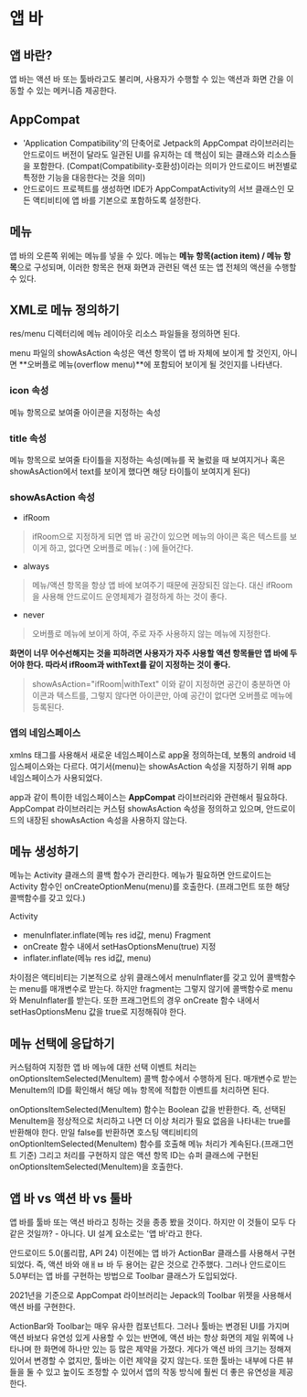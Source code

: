 # 앱 바

## 앱 바란?
앱 바는 액션 바 또는 툴바라고도 불리며, 사용자가 수행할 수 있는 액션과 화면 간을 이동할 수 있는 메커니즘 제공한다.


## AppCompat
+ 'Application Compatibility'의 단축어로 Jetpack의 AppCompat 라이브러리는 안드로이드 버전이 달라도 일관된 UI를 유지하는 데 핵심이 되는 클래스와 리소스들을 포함한다. (Compat(Compatibility-호환성)이라는 의미가 안드로이드 버전별로 특정한 기능을 대응한다는 것을 의미)
+ 안드로이드 프로젝트를 생성하면 IDE가 AppCompatActivity의 서브 클래스인 모든 액티비티에 앱 바를 기본으로 포함하도록 설정한다.


## 메뉴
앱 바의 오른쪽 위에는 메뉴를 넣을 수 있다. 메뉴는 **메뉴 항목(action item) / 메뉴 항목**으로 구성되며, 이러한 항목은 현재 화면과 관련된 액션 또는 앱 전체의 액션을 수행할 수 있다.


## XML로 메뉴 정의하기
res/menu 디렉터리에 메뉴 레이아웃 리소스 파일들을 정의하면 된다.

menu 파일의 showAsAction 속성은 액션 항목이 앱 바 자체에 보이게 할 것인지, 아니면 **오버플로 메뉴(overflow menu)**에 포함되어 보이게 될 것인지를 나타낸다. 

### icon 속성
메뉴 항목으로 보여줄 아이콘을 지정하는 속성

### title 속성
메뉴 항목으로 보여줄 타이틀을 지정하는 속성(메뉴를 꾹 눌렀을 때 보여지거나 혹은 showAsAction에서 text를 보이게 했다면 해당 타이틀이 보여지게 된다)

### showAsAction 속성
+ ifRoom
> ifRoom으로 지정하게 되면 앱 바 공간이 있으면 메뉴의 아이콘 혹은 텍스트를 보이게 하고, 없다면 오버플로 메뉴( : )에 들어간다.
+ always
> 메뉴/액션 항목을 항상 앱 바에 보여주기 때문에 권장되진 않는다. 대신 ifRoom을 사용해 안드로이드 운영체제가 결정하게 하는 것이 좋다.
+ never
> 오버플로 메뉴에 보이게 하여, 주로 자주 사용하지 않는 메뉴에 지정한다.

**화면이 너무 어수선해지는 것을 피하려면 사용자가 자주 사용할 액션 항목들만 앱 바에 두어야 한다. 따라서 ifRoom과 withText를 같이 지정하는 것이 좋다.**
> showAsAction="ifRoom|withText" 이와 같이 지정하면 공간이 충분하면 아이콘과 텍스트를, 그렇지 않다면 아이콘만, 아예 공간이 없다면 오버플로 메뉴에 등록된다.

### 앱의 네임스페이스
xmlns 태그를 사용해서 새로운 네임스페이스로 app울 정의하는데, 보통의 android 네임스페이스와는 다르다. 여기서(menu)는 showAsAction 속성을 지정하기 위해 app 네임스페이스가 사용되었다.

app과 같이 특이한 네임스페이스는 **AppCompat** 라이브러리와 관련해서 필요하다. AppCompat 라이브러리는 커스텀 showAsAction 속성을 정의하고 있으며, 안드로이드의 내장된 showAsAction 속성을 사용하지 않는다.


## 메뉴 생성하기
메뉴는 Activity 클래스의 콜백 함수가 관리한다. 메뉴가 필요하면 안드로이드는 Activity 함수인 onCreateOptionMenu(menu)를 호출한다. (프래그먼트 또한 해당 콜백함수를 갖고 있다.)

Activity
+ menuInflater.inflate(메뉴 res id값, menu)
Fragment
+ onCreate 함수 내에서 setHasOptionsMenu(true) 지정
+ inflater.inflate(메뉴 res id값, menu)

차이점은 액티비티는 기본적으로 상위 클래스에서 menuInflater를 갖고 있어 콜백함수는 menu를 매개변수로 받는다. 하지만 fragment는 그렇지 않기에 콜백함수로 menu와 MenuInflater를 받는다. 또한 프래그먼트의 경우 onCreate 함수 내에서 setHasOptionsMenu 값을 true로 지정해줘야 한다.


## 메뉴 선택에 응답하기
커스텀하여 지정한 앱 바 메뉴에 대한 선택 이벤트 처리는 onOptionsItemSelected(MenuItem) 콜백 함수에서 수행하게 된다.
매개변수로 받는 MenuItem의 ID를 확인해서 해당 메뉴 항목에 적합한 이벤트를 처리하면 된다.

onOptionsItemSelected(MenuItem) 함수는 Boolean 값을 반환한다. 즉, 선택된 MenuItem을 정상적으로 처리하고 나면 더 이상 처리가 필요 없음을 나타내는 true를 반환해야 한다. 만일 false를 반환하면 호스팅 액티비티의 onOptionItemSelected(MenuItem) 함수를 호출해 메뉴 처리가 계속된다.(프래그먼트 기준) 
그리고 처리를 구현하지 않은 액션 항목 ID는 슈퍼 클래스에 구현된 onOptionsItemSelected(MenuItem)을 호출한다.


## 앱 바 vs 액션 바 vs 툴바
앱 바를 툴바 또는 액션 바라고 칭하는 것을 종종 봤을 것이다. 하지만 이 것들이 모두 다 같은 것일까? - 아니다.
UI 설계 요소로는 '앱 바'라고 한다.

안드로이드 5.0(롤리팝, API 24) 이전에는 앱 바가 ActionBar 클래스를 사용해서 구현되었다. 즉, 액션 바와 애ㅐㅂ 바 두 용어는 같은 것으로 간주했다. 그러나 안드로이드 5.0부터는 앱 바를 구현하는 방법으로 Toolbar 클래스가 도입되었다.

2021년을 기준으로 AppCompat 라이브러리는 Jepack의 Toolbar 위젯을 사용해서 액션 바를 구현한다.

ActionBar와 Toolbar는 매우 유사한 컴포넌트다. 그러나 툴바는 변경된 UI를 가지며 액션 바보다 유연성 있게 사용할 수 있는 반면에, 액션 바는 항상 화면의 제일 위쪽에 나타나며 한 화면에 하나만 있는 등 많은 제약을 가졌다. 게다가 액션 바의 크기는 정해져 있어서 변경할 수 없지만, 툴바는 이런 제약을 갖지 않는다.
또한 툴바는 내부에 다른 뷰들을 둘 수 있고 높이도 조정할 수 있어서 앱의 작동 방식에 훨씬 더 좋은 유연성을 제공한다.





